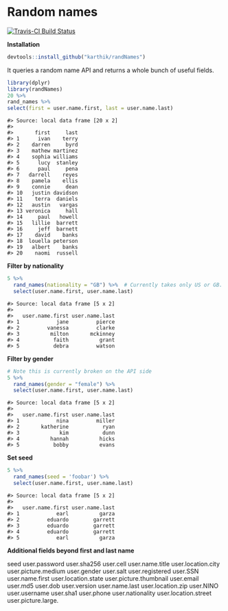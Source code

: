 
# Random names

[![Travis-CI Build Status](https://travis-ci.org/karthik/randNames.png?branch=master)](https://travis-ci.org/karthik/randNames)



**Installation**


```r
devtools::install_github("karthik/randNames")
```

It queries a random name API and returns a whole bunch of useful fields. 


```r
library(dplyr)
library(randNames)
20 %>%
rand_names %>%
select(first = user.name.first, last = user.name.last)
```

```
#> Source: local data frame [20 x 2]
#> 
#>       first     last
#> 1      ivan    terry
#> 2    darren     byrd
#> 3    mathew martinez
#> 4    sophia williams
#> 5      lucy  stanley
#> 6      paul     pena
#> 7   darrell    reyes
#> 8    pamela    ellis
#> 9    connie     dean
#> 10   justin davidson
#> 11    terra  daniels
#> 12   austin   vargas
#> 13 veronica     hall
#> 14     paul   howell
#> 15   lillie  barrett
#> 16     jeff  barnett
#> 17    david    banks
#> 18  louella peterson
#> 19   albert    banks
#> 20    naomi  russell
```

__Filter by nationality__


```r
5 %>% 
  rand_names(nationality = "GB") %>%  # Currently takes only US or GB. More coming.
  select(user.name.first, user.name.last)
```

```
#> Source: local data frame [5 x 2]
#> 
#>   user.name.first user.name.last
#> 1            jane         pierce
#> 2         vanessa         clarke
#> 3          milton       mckinney
#> 4           faith          grant
#> 5           debra         watson
```

__Filter by gender__


```r
# Note this is currently broken on the API side
5 %>% 
  rand_names(gender = "female") %>% 
  select(user.name.first, user.name.last)
```

```
#> Source: local data frame [5 x 2]
#> 
#>   user.name.first user.name.last
#> 1            nina         miller
#> 2       katherine           ryan
#> 3             kim           dunn
#> 4          hannah          hicks
#> 5           bobby          evans
```


__Set seed__


```r
5 %>% 
  rand_names(seed = 'foobar') %>% 
  select(user.name.first, user.name.last)
```

```
#> Source: local data frame [5 x 2]
#> 
#>   user.name.first user.name.last
#> 1            earl          garza
#> 2         eduardo        garrett
#> 3         eduardo        garrett
#> 4         eduardo        garrett
#> 5            earl          garza
```

__Additional fields beyond first and last name__


seed
user.password
user.sha256
user.cell
user.name.title
user.location.city
user.picture.medium
user.gender
user.salt
user.registered
user.SSN
user.name.first
user.location.state
user.picture.thumbnail
user.email
user.md5
user.dob
user.version
user.name.last
user.location.zip
user.NINO
user.username
user.sha1
user.phone
user.nationality
user.location.street
user.picture.large.
